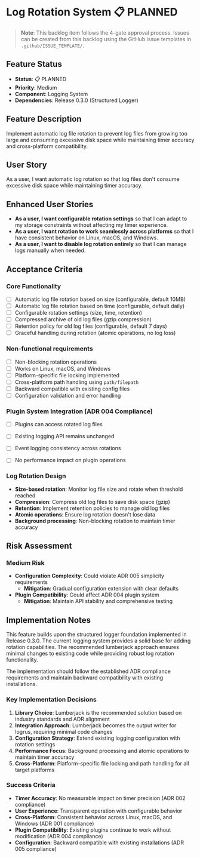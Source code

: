 # Log Rotation System 📋 PLANNED

> **Note**: This backlog item follows the 4-gate approval process. Issues can be created from this backlog using the GitHub issue templates in `.github/ISSUE_TEMPLATE/`.

## Feature Status
- **Status**: 📋 PLANNED
- **Priority**: Medium
- **Component**: Logging System
- **Dependencies**: Release 0.3.0 (Structured Logger)

## Feature Description

Implement automatic log file rotation to prevent log files from growing too large and consuming excessive disk space while maintaining timer accuracy and cross-platform compatibility.

## User Story

As a user, I want automatic log rotation so that log files don't consume excessive disk space while maintaining timer accuracy.

## Enhanced User Stories

- **As a user, I want configurable rotation settings** so that I can adapt to my storage constraints without affecting my timer experience.
- **As a user, I want rotation to work seamlessly across platforms** so that I have consistent behavior on Linux, macOS, and Windows.
- **As a user, I want to disable log rotation entirely** so that I can manage logs manually when needed.

## Acceptance Criteria

### Core Functionality
- [ ] Automatic log file rotation based on size (configurable, default 10MB)
- [ ] Automatic log file rotation based on time (configurable, default daily)
- [ ] Configurable rotation settings (size, time, retention)
- [ ] Compressed archive of old log files (gzip compression)
- [ ] Retention policy for old log files (configurable, default 7 days)
- [ ] Graceful handling during rotation (atomic operations, no log loss)

### Non-functional requirements
- [ ] Non-blocking rotation operations
- [ ] Works on Linux, macOS, and Windows
- [ ] Platform-specific file locking implemented
- [ ] Cross-platform path handling using `path/filepath`
- [ ] Backward compatible with existing config files
- [ ] Configuration validation and error handling

### Plugin System Integration (ADR 004 Compliance)
- [ ] Plugins can access rotated log files
- [ ] Existing logging API remains unchanged
- [ ] Event logging consistency across rotations
- [ ] No performance impact on plugin operations


### Log Rotation Design
- **Size-based rotation**: Monitor log file size and rotate when threshold reached
- **Compression**: Compress old log files to save disk space (gzip)
- **Retention**: Implement retention policies to manage old log files
- **Atomic operations**: Ensure log rotation doesn't lose data
- **Background processing**: Non-blocking rotation to maintain timer accuracy

## Risk Assessment

### Medium Risk
- **Configuration Complexity**: Could violate ADR 005 simplicity requirements
  - **Mitigation**: Gradual configuration extension with clear defaults
- **Plugin Compatibility**: Could affect ADR 004 plugin system
  - **Mitigation**: Maintain API stability and comprehensive testing

## Implementation Notes

This feature builds upon the structured logger foundation implemented in Release 0.3.0. The current logging system provides a solid base for adding rotation capabilities. The recommended lumberjack approach ensures minimal changes to existing code while providing robust log rotation functionality.

The implementation should follow the established ADR compliance requirements and maintain backward compatibility with existing installations.

### Key Implementation Decisions

1. **Library Choice**: Lumberjack is the recommended solution based on industry standards and ADR alignment
2. **Integration Approach**: Lumberjack becomes the output writer for logrus, requiring minimal code changes
3. **Configuration Strategy**: Extend existing logging configuration with rotation settings
4. **Performance Focus**: Background processing and atomic operations to maintain timer accuracy
5. **Cross-Platform**: Platform-specific file locking and path handling for all target platforms

### Success Criteria

- **Timer Accuracy**: No measurable impact on timer precision (ADR 002 compliance)
- **User Experience**: Transparent operation with configurable behavior
- **Cross-Platform**: Consistent behavior across Linux, macOS, and Windows (ADR 001 compliance)
- **Plugin Compatibility**: Existing plugins continue to work without modification (ADR 004 compliance)
- **Configuration**: Backward compatible with existing installations (ADR 005 compliance)
